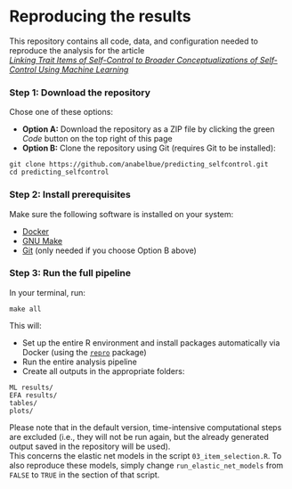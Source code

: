# Reproducing the results

This repository contains all code, data, and configuration needed to reproduce the analysis for the article  
*[Linking Trait Items of Self-Control to Broader Conceptualizations of Self-Control Using Machine Learning](https://doi.org/10.31234/osf.io/3jsy8_v1)*


### Step 1: Download the repository
Chose one of these options: 

- **Option A:** Download the repository as a ZIP file by clicking the green *Code* button on the top right of this page
- **Option B:** Clone the repository using Git (requires Git to be installed):

```
git clone https://github.com/anabelbue/predicting_selfcontrol.git
cd predicting_selfcontrol
```

### Step 2: Install prerequisites

Make sure the following software is installed on your system:

- [Docker](https://www.docker.com/get-started)
- [GNU Make](https://www.gnu.org/software/make/)
- [Git](https://git-scm.com/) (only needed if you choose Option B above)


### Step 3: Run the full pipeline

In your terminal, run:

```
make all
```

This will:

- Set up the entire R environment and install packages automatically via Docker (using the [`repro`](https://github.com/aaronpeikert/repro) package)
- Run the entire analysis pipeline
- Create all outputs in the appropriate folders:

```
ML results/
EFA results/
tables/
plots/
```

Please note that in the default version, time-intensive computational steps are excluded (i.e., they will not be run again, but the already generated output saved in the repository will be used).  
This concerns the elastic net models in the script `03_item_selection.R`. To also reproduce these models, simply change `run_elastic_net_models` from `FALSE` to `TRUE` in the section of that script. 
